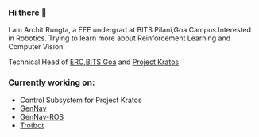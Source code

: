 ### Hi there 👋

I am Archit Rungta, a EEE undergrad at BITS Pilani,Goa Campus.Interested in Robotics.
Trying to learn more about Reinforcement Learning and Computer Vision.

Technical Head of [ERC,BITS Goa](https://github.com/ERC-BPGC) and [Project Kratos](https://www.facebook.com/KratosBITSGoa/)

### Currently working on:
* Control Subsystem for Project Kratos
* [GenNav](https://github.com/ERC-BPGC/gennav)
* [GenNav-ROS](https://github.com/ERC-BPGC/gennav_ros)
* [Trotbot](https://github.com/ERC-BPGC/Trotbot)




